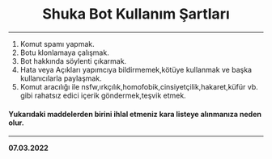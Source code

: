 <h1 align="center">Shuka Bot Kullanım Şartları</h1>

---

1. Komut spamı yapmak.
2. Botu klonlamaya çalışmak.
3. Bot hakkında söylenti çıkarmak.
4. Hata veya Açıkları yapımcıya bildirmemek,kötüye kullanmak ve başka kullanıcılarla paylaşmak.
5. Komut aracılığı ile nsfw,ırkçılık,homofobik,cinsiyetçilik,hakaret,küfür vb. gibi rahatsız edici içerik göndermek,teşvik etmek.

#### Yukarıdaki maddelerden birini ihlal etmeniz kara listeye alınmanıza neden olur.

---

 **07.03.2022**
